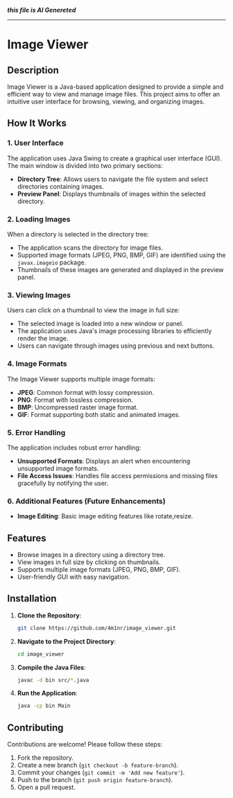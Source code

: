 ***this file is AI Genereted***

---

# Image Viewer

## Description
Image Viewer is a Java-based application designed to provide a simple and efficient way to view and manage image files. This project aims to offer an intuitive user interface for browsing, viewing, and organizing images.

## How It Works
### 1. User Interface
The application uses Java Swing to create a graphical user interface (GUI). The main window is divided into two primary sections:
- **Directory Tree**: Allows users to navigate the file system and select directories containing images.
- **Preview Panel**: Displays thumbnails of images within the selected directory.

### 2. Loading Images
When a directory is selected in the directory tree:
- The application scans the directory for image files.
- Supported image formats (JPEG, PNG, BMP, GIF) are identified using the `javax.imageio` package.
- Thumbnails of these images are generated and displayed in the preview panel.

### 3. Viewing Images
Users can click on a thumbnail to view the image in full size:
- The selected image is loaded into a new window or panel.
- The application uses Java's image processing libraries to efficiently render the image.
- Users can navigate through images using previous and next buttons.

### 4. Image Formats
The Image Viewer supports multiple image formats:
- **JPEG**: Common format with lossy compression.
- **PNG**: Format with lossless compression.
- **BMP**: Uncompressed raster image format.
- **GIF**: Format supporting both static and animated images.

### 5. Error Handling
The application includes robust error handling:
- **Unsupported Formats**: Displays an alert when encountering unsupported image formats.
- **File Access Issues**: Handles file access permissions and missing files gracefully by notifying the user.

### 6. Additional Features (Future Enhancements)
- **Image Editing**: Basic image editing features like rotate,resize.

## Features
- Browse images in a directory using a directory tree.
- View images in full size by clicking on thumbnails.
- Supports multiple image formats (JPEG, PNG, BMP, GIF).
- User-friendly GUI with easy navigation.

## Installation
1. **Clone the Repository**:
    ```bash
    git clone https://github.com/4m1nr/image_viewer.git
    ```
2. **Navigate to the Project Directory**:
    ```bash
    cd image_viewer
    ```
3. **Compile the Java Files**:
    ```bash
    javac -d bin src/*.java
    ```
4. **Run the Application**:
    ```bash
    java -cp bin Main
    ```

## Contributing
Contributions are welcome! Please follow these steps:
1. Fork the repository.
2. Create a new branch (`git checkout -b feature-branch`).
3. Commit your changes (`git commit -m 'Add new feature'`).
4. Push to the branch (`git push origin feature-branch`).
5. Open a pull request.

